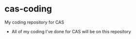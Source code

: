 # cas-coding
My coding repository for CAS
 - All of my coding I've done for CAS will be on this repository